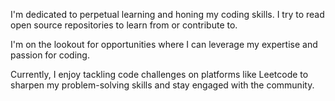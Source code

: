 I'm dedicated to perpetual learning and honing my coding skills. I try to read open source repositories to learn from or contribute to.

I'm on the lookout for opportunities where I can leverage my expertise and passion for coding.

Currently, I enjoy tackling code challenges on platforms like Leetcode to sharpen my problem-solving skills and stay engaged with the community.

<!--
**Matin297/Matin297** is a ✨ _special_ ✨ repository because its `README.md` (this file) appears on your GitHub profile.

Here are some ideas to get you started:

- 🔭 I’m currently working on ...
- 🌱 I’m currently learning ...
- 👯 I’m looking to collaborate on ...
- 🤔 I’m looking for help with ...
- 💬 Ask me about ...
- 📫 How to reach me: ...
- 😄 Pronouns: ...
- ⚡ Fun fact: ...
-->
